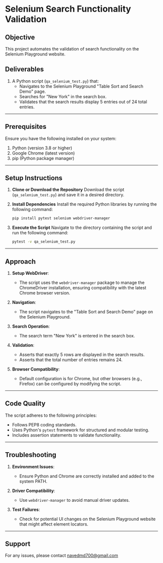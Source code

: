# Selenium Search Functionality Validation

## Objective
This project automates the validation of search functionality on the Selenium Playground website.

## Deliverables
1. A Python script (`qa_selenium_test.py`) that:
   - Navigates to the Selenium Playground "Table Sort and Search Demo" page.
   - Searches for "New York" in the search box.
   - Validates that the search results display 5 entries out of 24 total entries.

---

## Prerequisites
Ensure you have the following installed on your system:

1. Python (version 3.8 or higher)
2. Google Chrome (latest version)
3. pip (Python package manager)

---

## Setup Instructions

1. **Clone or Download the Repository**
   Download the script (`qa_selenium_test.py`) and save it in a desired directory.

2. **Install Dependencies**
   Install the required Python libraries by running the following command:
   ```bash
   pip install pytest selenium webdriver-manager
   ```

3. **Execute the Script**
   Navigate to the directory containing the script and run the following command:
   ```bash
   pytest -v qa_selenium_test.py
   ```

---

## Approach

1. **Setup WebDriver**:
   - The script uses the `webdriver-manager` package to manage the ChromeDriver installation, ensuring compatibility with the latest Chrome browser version.

2. **Navigation**:
   - The script navigates to the "Table Sort and Search Demo" page on the Selenium Playground.

3. **Search Operation**:
   - The search term "New York" is entered in the search box.

4. **Validation**:
   - Asserts that exactly 5 rows are displayed in the search results.
   - Asserts that the total number of entries remains 24.

5. **Browser Compatibility**:
   - Default configuration is for Chrome, but other browsers (e.g., Firefox) can be configured by modifying the script.

---

## Code Quality
The script adheres to the following principles:

- Follows PEP8 coding standards.
- Uses Python's `pytest` framework for structured and modular testing.
- Includes assertion statements to validate functionality.

---

## Troubleshooting

1. **Environment Issues**:
   - Ensure Python and Chrome are correctly installed and added to the system PATH.

2. **Driver Compatibility**:
   - Use `webdriver-manager` to avoid manual driver updates.

3. **Test Failures**:
   - Check for potential UI changes on the Selenium Playground website that might affect element locators.

---

## Support
For any issues, please contact navedmd700@gmail.com
